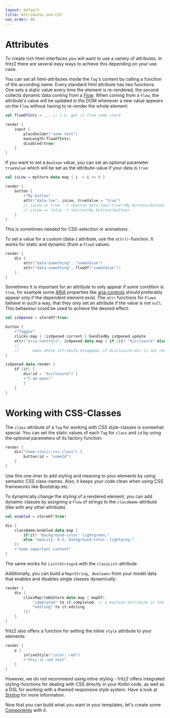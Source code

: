 ```yaml
---
layout: default
title: Attributes and CSS
nav_order: 40
---
```

# Attributes

To create rich html-interfaces you will want to use a variety of attributes. In fritz2 there are several easy ways to 
achieve this depending on your use case.

You can set all html-attributes inside the `Tag`'s content by calling a function of the according name. 
Every standard html attribute has two functions. One sets a static value every time the element is re-rendered, 
the second collects dynamic data coming from a [Flow](Flow.html).
When coming from a `Flow`, the attribute's value will be updated in the DOM whenever a new value appears on the `Flow` 
without having to re-render the whole element:
```kotlin
val flowOfInts = ... // i.e. get it from some store

render {
    input {
        placeholder("some text")
        maxLength(flowOfInts)
        disabled(true)
    }
}
```
If you want to set a `Boolean` value, you can set an optional parameter `trueValue` which will be set as the 
attribute-value if your data is `true`:
```kotlin
val isLow = myStore.data.map { i -> i <= 0 }

render {
    button {
        +"My button"
        attr("data-low", isLow, trueValue = "true")
        // isLow == true  -> <button data-low="true">My button</button>
        // isLow == false -> <button>My button</button>
    }
}
```
This is sometimes needed for CSS-selection or animations.

To set a value for a custom (data-) attribute, use the `attr()`-function. It works for static and dynamic (from a `Flow`) values:
```kotlin
render {
    div {
        attr("data-something", "someValue")
        attr("data-something", flowOf("someValue"))
    }
}
```

Sometimes it is important for an attribute to only appear if some condition is `true`, for example some
 [ARIA](https://developer.mozilla.org/en-US/docs/Web/Accessibility/ARIA) properties like 
[aria-controls](https://developer.mozilla.org/en-US/docs/Web/Accessibility/ARIA/Attributes/aria-controls) should 
preferably appear only if the dependent element exist. The `attr` functions for `Flows` behave in such a way, that
they only set an attribute if the value is *not* `null`. This behaviour could be used to achieve the desired effect:
```kotlin
val isOpened = storeOf(true)

button {
    +"Toggle"
    clicks.map { !isOpened.current } handledBy isOpened.update
    attr("aria-controls", isOpened.data.map { if (it) "disclosure" else null })
    //                                                                  ^^^^
    //      make whole attribute disappear if disclosure-div is not rendered
}

isOpened.data.render { 
    if (it) { 
        div(id = "disclosure") {
        +"I am open!"
        }
    }
}
```

# Working with CSS-Classes

The `class` attribute of a `Tag` for working with CSS style-classes is somewhat special.
You can set the static values of each `Tag` for `class` and `id` by using the optional parameters of its factory function:
```kotlin
render {
    div("some-static-css-class") {
        button(id = "someId")
    }
}
```
Use this one-liner to add styling and meaning to your elements by using semantic CSS class-names. 
Also, it keeps your code clean when using CSS frameworks like Bootstrap etc.

To dynamically change the styling of a rendered element, you can add dynamic classes by assigning a `Flow` of strings 
to the `className`-attribute (like with any other attribute).

```kotlin
val enabled = storeOf(true)

div {
    className(enabled.data.map {
        if(it) "background-color: lightgreen;" 
        else "opacity: 0.5; background-color: lightgrey;"
    })
    +"Some important content"
}
```

The same works for `List<String>`s with the `classList`-attribute.

Additionally, you can build a `Map<String, Boolean>` from your model data that enables and disables single classes dynamically:
```kotlin
render {
    div {
        classMap(toDoStore.data.map { mapOf(
            "completed" to it.completed, // a boolean-attribute in the data-model
            "editing" to it.editing
        )})
    }
}
```

fritz2 also offers a function for setting the inline `style` attribute to your elements:
```kotlin
render {
    p {
        inlineStyle("color: red")
        +"this is red text"
    }
}
```
However, we do not recommend using inline styling -  fritz2 offers integrated styling-functions for dealing with 
CSS directly in your Kotlin code, as well as a DSL for working with a themed responsive style system. 
Have a look at [Styling](Styling.html) for more information.

Now that you can build what you want in your templates, let's create some [Components](Components.html) with it.